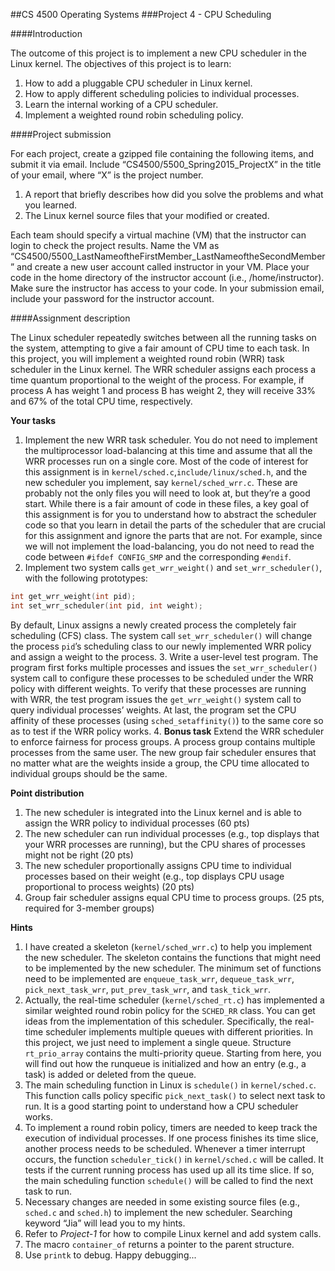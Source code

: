 ##CS 4500 Operating Systems
###Project 4 - CPU Scheduling

####Introduction

The outcome of this project is to implement a new CPU scheduler in the Linux kernel. The objectives of this project is to learn:

1. How to add a pluggable CPU scheduler in Linux kernel.
2. How to apply different scheduling policies to individual processes.
3. Learn the internal working of a CPU scheduler.
4. Implement a weighted round robin scheduling policy.

####Project submission

For each project, create a gzipped file containing the following items, and submit it via email. Include “CS4500/5500_Spring2015_ProjectX” in the title of your email, where “X” is the project number.

1. A report that briefly describes how did you solve the problems and what you learned.
2. The Linux kernel source files that your modified or created.

Each team should specify a virtual machine (VM) that the instructor can login to check the project results. Name the VM as “CS4500/5500_LastNameoftheFirstMember_LastNameoftheSecondMember” and create a new user account called instructor in your VM. Place your code in the home directory of the instructor account (i.e., /home/instructor). Make sure the instructor has access to your code. In your submission email, include your password for the instructor account.

####Assignment description

The Linux scheduler repeatedly switches between all the running tasks on the system, attempting to give a fair amount of CPU time to each task. In this project, you will implement a weighted round robin (WRR) task scheduler in the Linux kernel. The WRR scheduler assigns each process a time quantum proportional to the weight of the process. For example, if process A has weight 1 and process B has weight 2, they will receive 33% and 67% of the total CPU time, respectively.

**Your tasks**

1. Implement the new WRR task scheduler. You do not need to implement the multiprocessor load-balancing at this time and assume that all the WRR processes run on a single core. Most of the code of interest for this assignment is in `kernel/sched.c`,`include/linux/sched.h`, and the new scheduler you implement, say `kernel/sched_wrr.c`. These are probably not the only files you will need to look at, but they’re a good start. While there is a fair amount of code in these files, a key goal of this assignment is for you to understand how to abstract the scheduler code so that you learn in detail the parts of the scheduler that are crucial for this assignment and ignore the parts that are not. For example, since we will not implement the load-balancing, you do not need to read the code between `#ifdef CONFIG_SMP` and the corresponding `#endif`.
2. Implement two system calls `get_wrr_weight()` and `set_wrr_scheduler()`, with the following prototypes:

  ```C
  int get_wrr_weight(int pid);
  int set_wrr_scheduler(int pid, int weight);
  ```

  By default, Linux assigns a newly created process the completely fair scheduling (CFS) class. The system call `set_wrr_scheduler()` will change the process `pid`’s scheduling class to our newly implemented WRR policy and assign a weight to the process.
3. Write a user-level test program. The program first forks multiple processes and issues the `set_wrr_scheduler()` system call to configure these processes to be scheduled under the WRR policy with different weights. To verify that these processes are running with WRR, the test program issues the `get_wrr_weight()` system call to query individual processes’ weights. At last, the program set the CPU affinity of these processes (using `sched_setaffinity()`) to the same core so as to test if the WRR policy works.
4. **Bonus task** Extend the WRR scheduler to enforce fairness for process groups. A process group contains multiple processes from the same user. The new group fair scheduler ensures that no matter what are the weights inside a group, the CPU time allocated to individual groups should be the same.

**Point distribution**

1. The new scheduler is integrated into the Linux kernel and is able to assign the WRR policy to individual processes (60 pts)
2. The new scheduler can run individual processes (e.g., top displays that your WRR processes are running), but the CPU shares of processes might not be right (20 pts)
3. The new scheduler proportionally assigns CPU time to individual processes based on their weight (e.g., top displays CPU usage proportional to process weights) (20 pts)
4. Group fair scheduler assigns equal CPU time to process groups. (25 pts, required for 3-member groups)

**Hints**

1. I have created a skeleton (`kernel/sched_wrr.c`) to help you implement the new scheduler. The skeleton contains the functions that might need to be implemented by the new scheduler. The minimum set of functions need to be implemented are `enqueue_task_wrr`, `dequeue_task_wrr`, `pick_next_task_wrr`, `put_prev_task_wrr`, and `task_tick_wrr`.
2. Actually, the real-time scheduler (`kernel/sched_rt.c`) has implemented a similar weighted round robin policy for the `SCHED_RR` class. You can get ideas from the implementation of this scheduler. Specifically, the real-time scheduler implements multiple queues with different priorities. In this project, we just need to implement a single queue. Structure `rt_prio_array` contains the multi-priority queue. Starting from here, you will find out how the runqueue is initialized and how an entry (e.g., a task) is added or deleted from the queue.
3. The main scheduling function in Linux is `schedule()` in `kernel/sched.c`. This function calls policy specific `pick_next_task()` to select next task to run. It is a good starting point to understand how a
CPU scheduler works.
4. To implement a round robin policy, timers are needed to keep track the execution of individual processes. If one process finishes its time slice, another process needs to be scheduled. Whenever a timer interrupt occurs, the function `scheduler_tick()` in `kernel/sched.c` will be called. It tests if the current running process has used up all its time slice. If so, the main scheduling function `schedule()` will be called to find the next task to run.
5. Necessary changes are needed in some existing source files (e.g., `sched.c` and `sched.h`) to implement the new scheduler. Searching keyword “Jia” will lead you to my hints.
6. Refer to *Project-1* for how to compile Linux kernel and add system calls.
7. The macro `container_of` returns a pointer to the parent structure.
8. Use `printk` to debug. Happy debugging...
